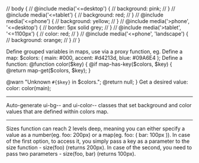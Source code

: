 // body {
//     @include media('<=desktop') {
//         background: pink;
//     }
//     @include media('<=tablet') {
//         background: red;
//     }
//     @include media('<=phone') {
//         background: yellow;
//     }
//     @include media('>phone', '<=desktop') {
//         border: 5px solid grey;
//     }
//     @include media('>tablet', '<=1100px') {
//         color: red;
//     }
//     @include media('<=phone', 'landscape') {
//         background: orange;
//     }
// }

Define grouped variables in maps, use via a proxy function, eg. 
Define a map: 
$colors: (
  main: #000,
  accent: #d4213d,
  blue: #09A6E4
);
Define a function: 
@function color($key) {
  @if map-has-key($colors, $key) {
    @return map-get($colors, $key);
  }

  @warn "Unknown `#{$key}` in $colors.";
  @return null;
}
Get a desired value: 
color: color(main);


___
Auto-generate ui-bg-- and ui-color-- classes that set background and color values that are defined within colors map.

___

Sizes function can reach 2 levels deep, meaning you can either specify a value as a number(eg. foo: 200px) or a map(eg. foo: ( bar: 100px )). In case of the first option, to access it, you simply pass a key as a parameter to the size function - size(foo) (returns 200px). In case of the second, you need to pass two parameters - size(foo, bar) (returns 100px).

